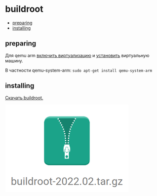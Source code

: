 # buildroot

+ [preparing](#preparing)
+ [installing](#installing)

## preparing

Для qemu arm [включить виртуализацию](https://github.com/Drakonof/references/tree/main/linux/tools/qemu#preparing) и [установить](https://github.com/Drakonof/references/tree/main/linux/tools/qemu#installing) виртуальную машину.

В частности qemu-system-arm: `sudo apt-get install qemu-system-arm`

## installing

[Скачать buildroot.](https://buildroot.org/download.html)

![Архив на сайте.](doc/buildroot_1.png "Архив на сайте.")